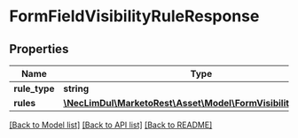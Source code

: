 # FormFieldVisibilityRuleResponse

## Properties

Name | Type | Description | Notes
------------ | ------------- | ------------- | -------------
**rule_type** | **string** |  | [optional] 
**rules** | [**\NecLimDul\MarketoRest\Asset\Model\FormVisibilityRuleDTO[]**](FormVisibilityRuleDTO.md) |  | [optional] 

[[Back to Model list]](../README.md#documentation-for-models) [[Back to API list]](../README.md#documentation-for-api-endpoints) [[Back to README]](../README.md)

